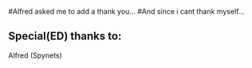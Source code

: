 #Alfred asked me to add a thank you...
#And since i cant thank myself...

## Special(ED) thanks to:
Alfred (Spynets)
